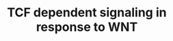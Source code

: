 ---
annotations:
- id: PW:0000008
  parent: signaling pathway
  type: Pathway Ontology
  value: Wnt signaling pathway
authors:
- ReactomeTeam
- Fehrhart
description: 19 WNT ligands and 10 FZD receptors have been identified in human cells;
  interactions amongst these ligands and receptors vary in a developmental and tissue-specific
  manner and lead to activation of so-called 'canonical' and 'non-canonical' WNT signaling.  In
  the canonical WNT signaling pathway, binding of a WNT ligand to the Frizzled (FZD)
  and lipoprotein receptor-related protein (LRP) receptors results in the inactivation
  of the destruction complex, the stabilization and nuclear translocation of beta-catenin
  and subsequent activation of T-cell factor/lymphoid enhancing factor (TCF/LEF)-dependent
  transcription. Transcriptional activation in response to canonical WNT signaling
  controls processes such as cell fate, proliferation and self renewal of stem cells,
  as well as contributing to oncogenesis (reviewed in MacDonald et al, 2009; Saito-Diaz
  et al, 2013; Kim et al, 2013).  View original pathway at:[http://www.reactome.org/PathwayBrowser/#DIAGRAM=201681
  Reactome].
last-edited: 2018-10-31
organisms:
- Homo sapiens
redirect_from:
- /index.php/Pathway:WP3339
- /instance/WP3339
revision: null
schema-jsonld:
- '@context': https://schema.org/
  '@id': https://wikipathways.github.io/pathways/WP3339.html
  '@type': Dataset
  creator:
    '@type': Organization
    name: WikiPathways
  description: 19 WNT ligands and 10 FZD receptors have been identified in human cells;
    interactions amongst these ligands and receptors vary in a developmental and tissue-specific
    manner and lead to activation of so-called 'canonical' and 'non-canonical' WNT
    signaling.  In the canonical WNT signaling pathway, binding of a WNT ligand to
    the Frizzled (FZD) and lipoprotein receptor-related protein (LRP) receptors results
    in the inactivation of the destruction complex, the stabilization and nuclear
    translocation of beta-catenin and subsequent activation of T-cell factor/lymphoid
    enhancing factor (TCF/LEF)-dependent transcription. Transcriptional activation
    in response to canonical WNT signaling controls processes such as cell fate, proliferation
    and self renewal of stem cells, as well as contributing to oncogenesis (reviewed
    in MacDonald et al, 2009; Saito-Diaz et al, 2013; Kim et al, 2013).  View original
    pathway at:[http://www.reactome.org/PathwayBrowser/#DIAGRAM=201681 Reactome].
  keywords:
  - ''
  - 26S proteasome
  - ADP
  - AMER1
  - 'AMER1 '
  - APC
  - 'APC '
  - APC:CTBP:CTNNB1:BTRC
  - ASH2L
  - 'ASH2L '
  - ATP
  - AXIN
  - 'AXIN1 '
  - AXIN2
  - 'AXIN2 '
  - AXIN2 gene
  - 'AXIN2 gene '
  - AXIN:SMURF2
  - AXIN:TNKS
  - Ac-CoA
  - 'AcK-HIST1H4 '
  - AdoHcy
  - AdoMet
  - BCL9
  - 'BCL9 '
  - 'BCL9L '
  - BTRC
  - 'BTRC '
  - 'CAV1 '
  - CBY1
  - 'CBY1 '
  - CBY1:CTNNB1
  - CCDC88C
  - 'CCDC88C '
  - CDC73
  - 'CDC73 '
  - CHD8
  - 'CHD8 '
  - 'CREBBP '
  - CREBBP, EP300
  - CSNK1A1
  - 'CSNK1A1 '
  - CSNK1E
  - CSNK1G2
  - 'CSNK2A1 '
  - 'CSNK2A2 '
  - 'CSNK2B '
  - CTBP1
  - 'CTBP1 '
  - CTNNB1
  - 'CTNNB1 '
  - CTNNB1:AXIN:GSK3:CK1alpha:ub-APC:PP2A:AMER1 complex
  - CTNNB1:CHD8
  - CTNNB1:SRY,SOX2,SOX3,SOX4,SOX6,SOX7,SOX9,SOX17
  - CTNNB1:p-AXIN:CK1alpha:GSK3B:phospho-ub-APC (20 aa repeat region):PP2A:AMER1 complex
  - CTNNBIP1
  - 'CTNNBIP1 '
  - CTNNBIP1:CTNNB1
  - 'CUL3 '
  - CUL3:KLHL12:RBX1
  - CXXC4
  - 'CXXC4 '
  - Casein kinase II
  - CoA-SH
  - DACT1
  - 'DACT1 '
  - DKK
  - 'DKK1 '
  - 'DKK2 '
  - 'DKK4 '
  - DVL
  - DVL1
  - 'DVL1 '
  - DVL1:HECW1
  - DVL2
  - 'DVL2 '
  - DVL2:DACT1
  - 'DVL3 '
  - DVL:CCDC88C
  - DVL:CUL3:KLHL12:RBX1
  - DVL:CXXC4
  - Degradation of
  - 'EP300 '
  - 'FRAT1 '
  - FRAT1,2
  - FRAT1,2:GSK3beta
  - 'FRAT2 '
  - 'FZD1 '
  - 'FZD2 '
  - 'FZD4 '
  - 'FZD5 '
  - 'FZD6 '
  - 'FZD8 '
  - GSK3B
  - 'GSK3B '
  - GSK3B:AXIN1
  - 'H2AFB1 '
  - 'H2AFJ '
  - 'H2AFV '
  - 'H2AFX '
  - 'H2AFZ '
  - 'H2BFS '
  - H2O
  - 'H3F3A '
  - H3K4me3 nucleosome
  - HDAC1
  - 'HDAC1 '
  - HECW1
  - 'HECW1 '
  - 'HIST1H2AB '
  - 'HIST1H2AC '
  - 'HIST1H2AD '
  - 'HIST1H2AJ '
  - 'HIST1H2BA '
  - 'HIST1H2BB '
  - 'HIST1H2BC '
  - 'HIST1H2BD '
  - 'HIST1H2BH '
  - 'HIST1H2BJ '
  - 'HIST1H2BK '
  - 'HIST1H2BL '
  - 'HIST1H2BM '
  - 'HIST1H2BN '
  - 'HIST1H2BO '
  - 'HIST1H3A '
  - 'HIST1H4 '
  - 'HIST2H2AA3 '
  - 'HIST2H2AC '
  - 'HIST2H2BE '
  - 'HIST2H3A '
  - 'HIST3H2BB '
  - 'HIST3H3 '
  - K63polyUb-APC
  - 'K63polyUb-APC '
  - KAT5
  - 'KAT5 '
  - 'KLHL12 '
  - KMT2D
  - 'KMT2D '
  - 'KRM1 '
  - KRM1/2
  - 'KRM2 '
  - KRM:DKK:LRP5/6
  - 'LEF1 '
  - LEO1
  - 'LEO1 '
  - LGR
  - 'LGR4 '
  - 'LGR5 '
  - 'LGR6 '
  - 'LRP5 '
  - LRP5/6
  - 'LRP6 '
  - MEN1
  - 'MEN1 '
  - MYC
  - MYC gene
  - 'MYC gene '
  - 'MYC gene: H2B K121ub'
  - MYC gene:H2B K121ub
  - 'Me3K5-H3F3A '
  - 'Me3K5-HIST1H3A '
  - 'Me3K5-HIST2H3A '
  - 'Me3K5-HIST3H3 '
  - N4GlycoAsn-PalmS
  - 'N4GlycoAsn-PalmS WNT1 '
  - 'N4GlycoAsn-PalmS WNT3 '
  - 'N4GlycoAsn-PalmS WNT3A '
  - 'N4GlycoAsn-PalmS WNT4 '
  - 'N4GlycoAsn-PalmS WNT5A(36-380) '
  - 'N4GlycoAsn-PalmS WNT8A '
  - 'N4GlycoAsn-PalmS WNT8B '
  - 'N4GlycoAsn-PalmS WNT9A '
  - N4GlycoAsn-PalmS-WNT3A:FZD:LRP5/6
  - N4GlycoAsn-PalmS-WNT3A:FZD:LRP5/6:ZNRF3/RNF43
  - N4GlycoAsn-PalmS-WNT3A:ub-FZD:LRP5/6
  - N4GlycoAsn-PalmS-WNT3A:ub-FZD:LRP5/6:ZNRF3/RNF43
  - NAD+
  - NAM
  - PI(4,5)P2
  - PI4P
  - PIP5K1B
  - 'PIP5K1B '
  - PP2A
  - 'PPP2CA '
  - 'PPP2CB '
  - 'PPP2R1A '
  - 'PPP2R1B '
  - 'PPP2R5A '
  - 'PPP2R5B '
  - 'PPP2R5C '
  - 'PPP2R5D '
  - 'PPP2R5E '
  - 'PSMA1 '
  - 'PSMA2 '
  - 'PSMA3 '
  - 'PSMA4 '
  - 'PSMA5 '
  - 'PSMA6 '
  - 'PSMA7 '
  - 'PSMA8 '
  - 'PSMB1 '
  - 'PSMB10 '
  - 'PSMB11 '
  - 'PSMB2 '
  - 'PSMB3 '
  - 'PSMB4 '
  - 'PSMB5 '
  - 'PSMB6 '
  - 'PSMB7 '
  - 'PSMB8 '
  - 'PSMB9 '
  - 'PSMC1 '
  - 'PSMC2 '
  - 'PSMC3 '
  - 'PSMC4 '
  - 'PSMC5 '
  - 'PSMC6 '
  - 'PSMD1 '
  - 'PSMD10 '
  - 'PSMD11 '
  - 'PSMD12 '
  - 'PSMD13 '
  - 'PSMD14 '
  - 'PSMD2 '
  - 'PSMD3 '
  - 'PSMD4 '
  - 'PSMD5 '
  - 'PSMD6 '
  - 'PSMD7 '
  - 'PSMD8 '
  - 'PSMD9 '
  - 'PSME1 '
  - 'PSME2 '
  - 'PSME3 '
  - 'PSME4 '
  - 'PSMF1 '
  - PYGO
  - 'PYGO1 '
  - 'PYGO2 '
  - RBBP5
  - 'RBBP5 '
  - 'RBX1 '
  - RNF146
  - 'RNF146 '
  - 'RNF43 '
  - 'RPS27A(1-76) '
  - RSPO
  - 'RSPO1 '
  - 'RSPO2 '
  - 'RSPO3 '
  - 'RSPO4 '
  - RSPO:LGR
  - RSPO:LGR:ZNRF3,RNF43
  - RSPO:LGR:ub-ZNRF3,RNF43
  - 'RUNX3 '
  - RUNX3:TCF7L2,(LEF1,TCF7L1)
  - RUVBL1
  - 'RUVBL1 '
  - RYK
  - 'RYK '
  - RYK-binding WNTs
  - RYK:WNTs
  - 'RibC-AXIN1 '
  - 'RibC-AXIN2 '
  - RibC-AXIN:TNKS
  - RibC-AXIN:TNKS:RNF146
  - 'SFRP1 '
  - 'SFRP2 '
  - 'SHFM1 '
  - SMARCA4
  - 'SMARCA4 '
  - SMURF2
  - 'SMURF2 '
  - SOST
  - 'SOST '
  - SOST:LRP5/6
  - 'SOX13 '
  - 'SOX17 '
  - 'SOX2 '
  - 'SOX3 '
  - 'SOX4 '
  - SOX4,SOX13,SOX17
  - 'SOX6 '
  - 'SOX7 '
  - 'SOX9 '
  - 'SRY '
  - SRY,SOX2,SOX3,SOX4,SOX6,SOX7,SOX9,SOX17
  - TCF/LEF:CTNNB1
  - TCF/LEF:CTNNB1:APC:CTBP:BTRC
  - TCF/LEF:CTNNB1:AXIN2
  - TCF/LEF:CTNNB1:BCL9:PYGO
  - TCF/LEF:CTNNB1:BCL9:PYGO:SET1-like complex
  - TCF/LEF:CTNNB1:CBP/p300
  - TCF/LEF:CTNNB1:PAF1-like complex
  - TCF/LEF:CTNNB1:RUVBL1:TRRAP:KAT5
  - TCF/LEF:CTNNB1:SMARCA4:TERT
  - TCF/LEF:CTNNB1:SOX4,SOX13,SOX17
  - TCF/LEF:TLE:HDAC1
  - 'TCF4 gene '
  - TCF4 gene:acetyl H4
  - TCF4 gene:nucleosome
  - 'TCF7 '
  - 'TCF7L1 '
  - TCF7L1/TCF7L2/LEF1:CTNNB1
  - TCF7L1/TCF7L2/LEF1:CTNNB1:MYC gene
  - 'TCF7L2 '
  - TERT
  - 'TERT '
  - TLE tetramer
  - 'TLE1 '
  - TLE1:HDAC1
  - 'TLE2 '
  - 'TLE3 '
  - 'TLE4 '
  - TLE:XIAP
  - 'TNKS '
  - TNKS1/2
  - TNKS1/2:XAV939
  - 'TNKS2 '
  - TRRAP
  - 'TRRAP '
  - 'UBA52(1-76) '
  - 'UBB(1-76) '
  - 'UBB(153-228) '
  - 'UBB(77-152) '
  - 'UBC(1-76) '
  - 'UBC(153-228) '
  - 'UBC(229-304) '
  - 'UBC(305-380) '
  - 'UBC(381-456) '
  - 'UBC(457-532) '
  - 'UBC(533-608) '
  - 'UBC(609-684) '
  - 'UBC(77-152) '
  - USP34
  - USP8
  - Ub
  - 'Ub-121-H2BFS '
  - 'Ub-121-HIST1H2BB '
  - 'Ub-121-HIST1H2BC '
  - 'Ub-121-HIST1H2BD '
  - 'Ub-121-HIST1H2BH '
  - 'Ub-121-HIST1H2BJ '
  - 'Ub-121-HIST1H2BK '
  - 'Ub-121-HIST1H2BL '
  - 'Ub-121-HIST1H2BM '
  - 'Ub-121-HIST1H2BN '
  - 'Ub-121-HIST1H2BO '
  - 'Ub-121-HIST2H2BE '
  - 'Ub-121-HIST3H2BB '
  - 'Ub-122-HIST1H2BA '
  - 'Ub-RibC-AXIN1 '
  - 'Ub-RibC-AXIN2 '
  - Ub-RibC-AXIN:TNKS:RNF146
  - 'Ub-TLE1 '
  - 'Ub-TLE2 '
  - 'Ub-TLE3 '
  - 'Ub-TLE4 '
  - WIF1
  - 'WIF1 '
  - WIF1-binding WNTs
  - WIF1:WNT
  - WNT ligand
  - WNT3A
  - WNT3A:FZD5:p-LRP6:GSK3B:AXIN:CAV1
  - WNT3A:sFRP
  - WNT:FZD:LRP5/6
  - WNT:FZD:LRP5/6:DVL
  - WNT:FZD:LRP5/6:DVL:AXIN:GSK3B
  - WNT:FZD:p10S/T-LRP5/6:DVL:AXIN:GSK3B
  - WNT:FZD:p5S/T-LRP5/6:DVL:AXIN:GSK3B
  - XAV939
  - XIAP
  - 'XIAP '
  - XPO1
  - 'XPO1 '
  - XPO1:YWHAZ:p-S20-CBY1:CTNNB1
  - YWHAZ
  - 'YWHAZ '
  - YWHAZ:p-S20-CBY:CTNNB1
  - 'ZNRF3 '
  - ZNRF3,RNF43
  - beta-catenin by the
  - biogenesis and
  - canonical FZD
  - canonical WNTs
  - destruction complex
  - gene
  - nucleosome
  - 'p-2S,S1490,2T-LRP6 '
  - 'p-3S,2T-LRP5 '
  - 'p-4S,3T,T1479,S1490,T1493-LRP6 '
  - 'p-5S,5T-LRP5 '
  - p-AKT1/2
  - p-DVL
  - 'p-DVL2 '
  - 'p-DVL3 '
  - 'p-LRP6 '
  - 'p-S-DVL1 '
  - p-S33,S37,T41,S45
  - 'p-S33,S37,T41,S45 CTNNB1 '
  - 'p-T308,S473-AKT1 '
  - 'p-T309,S474-AKT2 '
  - 'p-T519,S524,S531-AXIN1 '
  - 'p-ub-APC '
  - 'pS20-CBY1 '
  - pS20-CBY1:CTNNB1
  - pp-DVL
  - 'pp-DVL1 '
  - 'pp-DVL2 '
  - 'pp-DVL3 '
  - ppDVL:PIP5K1B
  - receptors
  - sFRP
  - trafficking
  - 'ub-AXIN1 '
  - 'ub-AXIN2 '
  - ub-AXIN:SMURF2
  - 'ub-DVL1 '
  - ub-DVL1:HECW1
  - 'ub-DVL2 '
  - 'ub-DVL3 '
  - ub-DVL:CUL3:KLHL12:RBX1
  - 'ub-FZD4 '
  - 'ub-FZD5 '
  - 'ub-FZD6 '
  - 'ub-FZD8 '
  - 'ub-RNF43 '
  - ub-TLE
  - ub-TLE:XIAP
  - 'ub-ZNRF3 '
  license: CC0
  name: TCF dependent signaling in response to WNT
seo: CreativeWork
title: TCF dependent signaling in response to WNT
wpid: WP3339
---